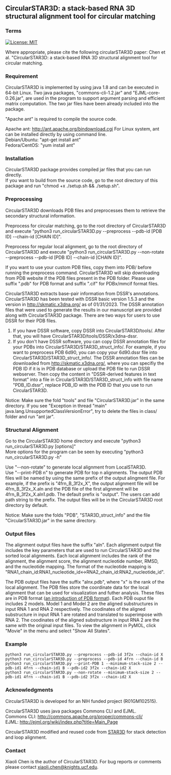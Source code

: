 ## CircularSTAR3D: a stack-based RNA 3D structural alignment tool for circular matching

### Terms

[![License: MIT](https://img.shields.io/badge/License-MIT-yellow.svg)](https://opensource.org/licenses/MIT)  

Where appropriate, please cite the following circularSTAR3D paper:
Chen et al. "CircularSTAR3D: a stack-based RNA 3D structural alignment tool for circular matching.

### Requirement
CircularSTAR3D is implemented by using java 1.8 and can be executed in 64-bit 
Linux. Two java packages, "commons-cli-1.2.jar" and "EJML-core-0.26.jar", 
are used in the program to support argument parsing and efficient 
matrix computation. The two jar files have been already included into the package.

 "Apache ant" is required to compile the source code.

Apache ant: http://ant.apache.org/bindownload.cgi 
For Linux system, ant can be installed directly by using command line.  
Debian/Ubuntu: "apt-get install ant"  
Fedora/CentOS: "yum install ant"   

### Installation
CircularSTAR3D package provides compiled jar files that you can run directly.  
If you want to build from the source code, go to the root directory of this package and run "chmod +x ./setup.sh && ./setup.sh". 

### Preprocessing
CircularSTAR3D downloads PDB files and preprocesses them to retrieve the 
secondary structural information.

Preprocess for circular matching, go to the root directory of CircularSTAR3D and execute 
"python3 run_circularSTAR3D.py --preprocess --pdb-id [PDB ID] --chain-id [CHAIN ID]".

Preprocess for regular local alignment, go to the root directory of CircularSTAR3D and execute 
"python3 run_circularSTAR3D.py --non-rotate --preprocess --pdb-id [PDB ID] --chain-id [CHAIN ID]".

If you want to use your custom PDB files, copy them into PDB/ before running the preprocess command. CircularSTAR3D will skip downloading from PDB website if the PDB files present in the PDB folder. Please use suffix ".pdb" for PDB format and suffix ".cif" for PDBx/mmcif format files.    

CircularSTAR3D extracts base-pair information from DSSR's annotations. CircularSTAR3D has been tested with DSSR basic version 1.5.3 and the version in http://skmatic.x3dna.org/ as of 01/31/2023. The DSSR annotation files that were used to generate the results in our manuscript are provided along with CircularSTAR3D package. There are two ways for users to use DSSR for their PDB files.
1. If you have DSSR software, copy DSSR into CircularSTAR3D/tools/. After that, you will have CircularSTAR3D/tools/DSSR/x3dna-dssr.
2. If you don't have DSSR software, you can copy DSSR annotation files for your PDBs into CircularSTAR3D/STAR3D_struct_info/.
   For example, if you want to preprocess PDB 6d90, you can copy your 6d90.dssr file into CircularSTAR3D/STAR3D_struct_info/. The DSSR annotation files can be downloaded from http://skmatic.x3dna.org/, where you can specifiy the PDB ID if it is in PDB database or upload the PDB file to run DSSR webserver. Then copy the content in "DSSR-derived features in text format" into a file in CircularSTAR3D/STAR3D_struct_info with file name "PDB_ID.dssr", replace PDB_ID with the PDB ID that you use to run CircularSTAR3D.

Notice: Make sure the fold "tools" and file "CircularSTAR3D.jar" in the same directory. If you see "Exception in thread "main" java.lang.UnsupportedClassVersionError", try to delete the files in class/ folder and run "ant jar".

### Structural Alignment
Go to the CircularSTAR3D home directory and execute 
"python3 run_circularSTAR3D.py [options]"  
More options for the program can be seen by executing 
"python3 run_circularSTAR3D.py -h"

Use "--non-rotate" to generate local alignment from LocalSTAR3D.  
Use "--print-PDB n" to generate PDB for top n alignments. The output PDB files will be named by using the same prefix of the output alingment file. For example, if the prefix is "4frn_B_3f2x_X", the output alignment file will be 4frn_B_3f2x_X.aln and the PDB file of the first alignment will be 4frn_B_3f2x_X.aln1.pdb. The default prefix is "output". The users can add path string to the prefix. The output files will be in the CircularSTAR3D root directory by default.  

Notice: Make sure the folds "PDB", "STAR3D_struct_info" and the file "CircularSTAR3D.jar" 
in the same directory. 

### Output files  
The alignment output files have the suffix "aln". Each alignment output file includes the key parameters that are used to run CircularSTAR3D and the sorted local alignments. Each local alignment includes the rank of the alignment, the alignment score, the alignment nucleotide number, RMSD, and the nucleotide mapping. The format of the nucleotide mapping is "RNA1_chain_id:RNA1_nucleotide_id<->RNA2_chain_id:RNA2_nucleotide_id".  

The PDB output files have the suffix "alnx.pdb", where "x" is the rank of the local alignment. The PDB files store the coordinate data for the local alignment that can be used for visualization and futher analysis. These files are in PDB format ([an introduction of PDB format](https://www.cgl.ucsf.edu/chimera/docs/UsersGuide/tutorials/pdbintro.html)). Each PDB ouput file includes 2 models. Model 1 and Model 2 are the aligned substructures in input RNA 1 and RNA 2 respectively. The coodinates of the aligned substructure in input RNA 1 are rotated and translated to superimpose with RNA 2. The coodinates of the aligned substructure in input RNA 2 are the same with the original input files. To view the alignment in PyMOL, click "Movie" in the menu and select "Show All States".  

### Example
```
python3 run_circularSTAR3D.py --preprocess --pdb-id 3f2x --chain-id X
python3 run_circularSTAR3D.py --preprocess --pdb-id 4frn --chain-id B
python3 run_circularSTAR3D.py --print-PDB 1 --minimum-stack-size 2 --pdb-id1 4frn --chain-id1 B --pdb-id2 3f2x --chain-id2 X
python3 run_circularSTAR3D.py --non-rotate --minimum-stack-size 2 --pdb-id1 4frn --chain-id1 B --pdb-id2 3f2x --chain-id2 X
```

### Acknowledgments
CircularSTAR3D is developed for an NIH funded project (R01GM102515).

CircularSTAR3D uses java packages Commons CLI and EJML.  
Commons CLI: http://commons.apache.org/proper/commons-cli/  
EJML: http://ejml.org/wiki/index.php?title=Main_Page  

CircularSTAR3D modified and reused code from [STAR3D](http://genome.ucf.edu/STAR3D/) for stack detection and loop alignment.  
  
### Contact
Xiaoli Chen is the author of CircularSTAR3D. For bug reports or comments please contact xiaoli.chen@knights.ucf.edu.
